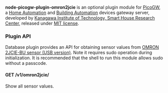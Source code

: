 **node-picogw-plugin-omron2jcie** is an optional plugin module for [PicoGW](https://github.com/KAIT-HEMS/node-picogw), a [Home Automation](https://en.wikipedia.org/wiki/Home_automation) and [Building Automation](https://en.wikipedia.org/wiki/Building_automation) devices gateway server, developed by [Kanagawa Institute of Technology, Smart House Research Center](http://sh-center.org/en/), released under [MIT license](https://opensource.org/licenses/mit-license.php).

### Plugin API

Database plugin provides an API for obtaining sensor values from [OMRON 2JCIE-BU sensor (USB version)](https://www.fa.omron.co.jp/products/family/3724/).
Note it requires sudo operation during initialization. It is recommended that the shell to run this module allows sudo without a passcode.

#### GET /v1/omron2jcie/

Show all sensor values.
